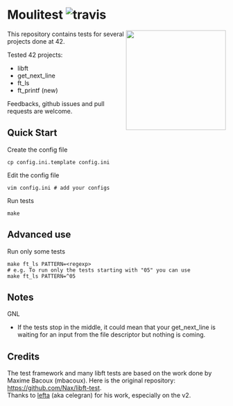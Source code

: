 # Moulitest ![travis](https://travis-ci.org/yyang42/moulitest.svg?branch=master)

<img align="right" height="230" src="http://i.imgur.com/3p0Xg7Z.png">

This repository contains tests for several projects done at 42.

Tested 42 projects:

* libft
* get_next_line
* ft_ls
* ft_printf (new)

Feedbacks, github issues and pull requests are welcome.

## Quick Start
Create the config file

	cp config.ini.template config.ini

Edit the config file

	vim config.ini # add your configs

Run tests
	
	make

## Advanced use
Run only some tests

	make ft_ls PATTERN=<regexp>
	# e.g. To run only the tests starting with "05" you can use
	make ft_ls PATTERN=^05

Notes
---
GNL

* If the tests stop in the middle, it could mean that your get_next_line is waiting for an input from the file descriptor but nothing is coming.

Credits
---

The test framework and many libft tests are based on the work done by Maxime Bacoux (mbacoux). 
Here is the original repository: https://github.com/Nax/libft-test.  
Thanks to [lefta](https://github.com/lefta) (aka celegran) for his work, especially on the v2.
